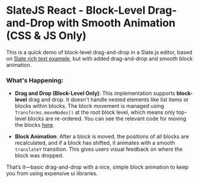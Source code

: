 # SlateJS React - Block-Level Drag-and-Drop with Smooth Animation (CSS & JS Only)
This is a quick demo of block-level drag-and-drop in a Slate.js editor, based on [Slate rich text example](https://github.com/ianstormtaylor/slate/blob/main/site/examples/richtext.tsx), but with added drag-and-drop and smooth block animation.

### What's Happening:
- **Drag and Drop (Block-Level Only)**: This implementation supports **block-level** drag and drop. It doesn't handle nested elements like list items or blocks within blocks. The block movement is managed using `Transforms.moveNodes()` at the root block level, which means only top-level blocks are re-ordered. You can see the relevant code for moving the blocks [here](https://github.com/FarooqAlaulddin/slate-block-level-dnd/blob/main/src/App.js#L58).

- **Block Animation**: After a block is moved, the positions of all blocks are recalculated, and if a block has shifted, it animates with a smooth `translateY` transition. This gives users visual feedback on where the block was dropped.

That’s it—basic drag-and-drop with a nice, simple block animation to keep you from using expensive ui libraries.
